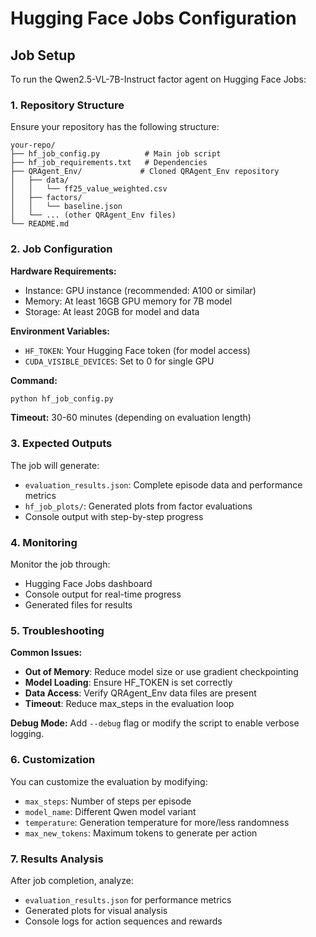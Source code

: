 # Hugging Face Jobs Configuration

## Job Setup

To run the Qwen2.5-VL-7B-Instruct factor agent on Hugging Face Jobs:

### 1. Repository Structure
Ensure your repository has the following structure:
```
your-repo/
├── hf_job_config.py          # Main job script
├── hf_job_requirements.txt   # Dependencies
├── QRAgent_Env/             # Cloned QRAgent_Env repository
│   ├── data/
│   │   └── ff25_value_weighted.csv
│   ├── factors/
│   │   └── baseline.json
│   └── ... (other QRAgent_Env files)
└── README.md
```

### 2. Job Configuration

**Hardware Requirements:**
- Instance: GPU instance (recommended: A100 or similar)
- Memory: At least 16GB GPU memory for 7B model
- Storage: At least 20GB for model and data

**Environment Variables:**
- `HF_TOKEN`: Your Hugging Face token (for model access)
- `CUDA_VISIBLE_DEVICES`: Set to 0 for single GPU

**Command:**
```bash
python hf_job_config.py
```

**Timeout:** 30-60 minutes (depending on evaluation length)

### 3. Expected Outputs

The job will generate:
- `evaluation_results.json`: Complete episode data and performance metrics
- `hf_job_plots/`: Generated plots from factor evaluations
- Console output with step-by-step progress

### 4. Monitoring

Monitor the job through:
- Hugging Face Jobs dashboard
- Console output for real-time progress
- Generated files for results

### 5. Troubleshooting

**Common Issues:**
- **Out of Memory**: Reduce model size or use gradient checkpointing
- **Model Loading**: Ensure HF_TOKEN is set correctly
- **Data Access**: Verify QRAgent_Env data files are present
- **Timeout**: Reduce max_steps in the evaluation loop

**Debug Mode:**
Add `--debug` flag or modify the script to enable verbose logging.

### 6. Customization

You can customize the evaluation by modifying:
- `max_steps`: Number of steps per episode
- `model_name`: Different Qwen model variant
- `temperature`: Generation temperature for more/less randomness
- `max_new_tokens`: Maximum tokens to generate per action

### 7. Results Analysis

After job completion, analyze:
- `evaluation_results.json` for performance metrics
- Generated plots for visual analysis
- Console logs for action sequences and rewards

